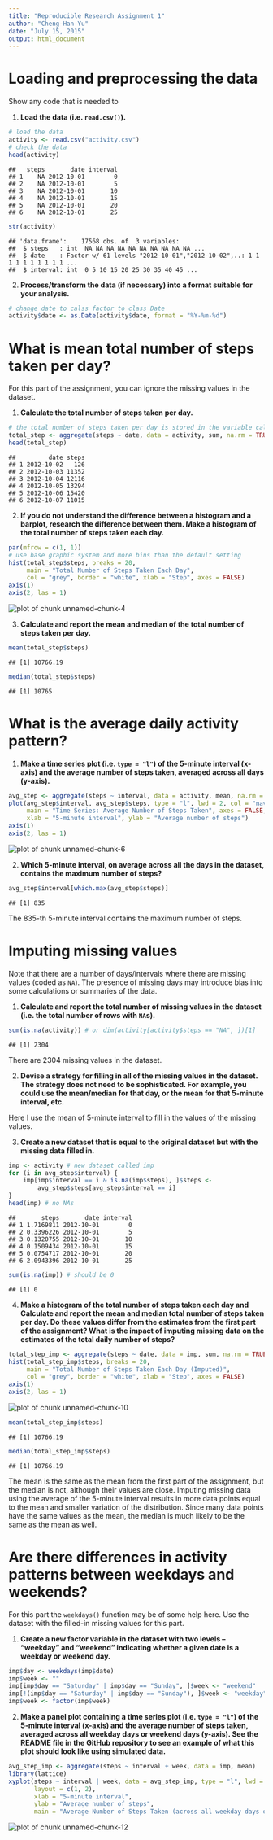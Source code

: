 ```yaml
---
title: "Reproducible Research Assignment 1"
author: "Cheng-Han Yu"
date: "July 15, 2015"
output: html_document
---
```



# Loading and preprocessing the data
Show any code that is needed to

1. **Load the data (i.e. `read.csv()`).**

```r
# load the data
activity <- read.csv("activity.csv")
# check the data
head(activity)
```

```
##   steps       date interval
## 1    NA 2012-10-01        0
## 2    NA 2012-10-01        5
## 3    NA 2012-10-01       10
## 4    NA 2012-10-01       15
## 5    NA 2012-10-01       20
## 6    NA 2012-10-01       25
```

```r
str(activity)
```

```
## 'data.frame':	17568 obs. of  3 variables:
##  $ steps   : int  NA NA NA NA NA NA NA NA NA NA ...
##  $ date    : Factor w/ 61 levels "2012-10-01","2012-10-02",..: 1 1 1 1 1 1 1 1 1 1 ...
##  $ interval: int  0 5 10 15 20 25 30 35 40 45 ...
```

2. **Process/transform the data (if necessary) into a format suitable for your analysis.**

```r
# change date to calss factor to class Date
activity$date <- as.Date(activity$date, format = "%Y-%m-%d")
```

# What is mean total number of steps taken per day?
For this part of the assignment, you can ignore the missing values in the dataset.

1. **Calculate the total number of steps taken per day.**

```r
# the total number of steps taken per day is stored in the variable called "total_step"
total_step <- aggregate(steps ~ date, data = activity, sum, na.rm = TRUE)
head(total_step)
```

```
##         date steps
## 1 2012-10-02   126
## 2 2012-10-03 11352
## 3 2012-10-04 12116
## 4 2012-10-05 13294
## 5 2012-10-06 15420
## 6 2012-10-07 11015
```

2. **If you do not understand the difference between a histogram and a barplot, research the difference between them. Make a histogram of the total number of steps taken each day.**


```r
par(mfrow = c(1, 1))
# use base graphic system and more bins than the default setting
hist(total_step$steps, breaks = 20, 
     main = "Total Number of Steps Taken Each Day",
     col = "grey", border = "white", xlab = "Step", axes = FALSE)
axis(1)
axis(2, las = 1)
```

![plot of chunk unnamed-chunk-4](figure/unnamed-chunk-4-1.png) 


3. **Calculate and report the mean and median of the total number of steps taken per day.**


```r
mean(total_step$steps)
```

```
## [1] 10766.19
```

```r
median(total_step$steps)
```

```
## [1] 10765
```

# What is the average daily activity pattern?

1. **Make a time series plot (i.e. `type = "l"`) of the 5-minute interval (x-axis) and the average number of steps taken, averaged across all days (y-axis).**

```r
avg_step <- aggregate(steps ~ interval, data = activity, mean, na.rm = TRUE)
plot(avg_step$interval, avg_step$steps, type = "l", lwd = 2, col = "navy",
     main = "Time Series: Average Number of Steps Taken", axes = FALSE,
     xlab = "5-minute interval", ylab = "Average number of steps")
axis(1)
axis(2, las = 1)
```

![plot of chunk unnamed-chunk-6](figure/unnamed-chunk-6-1.png) 


2. **Which 5-minute interval, on average across all the days in the dataset, contains the maximum number of steps?**

```r
avg_step$interval[which.max(avg_step$steps)]
```

```
## [1] 835
```
The 835-th 5-minute interval contains the maximum number of steps.

# Imputing missing values

Note that there are a number of days/intervals where there are missing values (coded as `NA`). The presence of missing days may introduce bias into some calculations or summaries of the data.

1. **Calculate and report the total number of missing values in the dataset (i.e. the total number of rows with `NA`s).**

```r
sum(is.na(activity)) # or dim(activity[activity$steps == "NA", ])[1]
```

```
## [1] 2304
```
There are 2304 missing values in the dataset.

2. **Devise a strategy for filling in all of the missing values in the dataset. The strategy does not need to be sophisticated. For example, you could use the mean/median for that day, or the mean for that 5-minute interval, etc.**

Here I use the mean of 5-minute interval to fill in the values of the missing values.

3. **Create a new dataset that is equal to the original dataset but with the missing data filled in.**

```r
imp <- activity # new dataset called imp
for (i in avg_step$interval) {
    imp[imp$interval == i & is.na(imp$steps), ]$steps <- 
        avg_step$steps[avg_step$interval == i]
}
head(imp) # no NAs
```

```
##       steps       date interval
## 1 1.7169811 2012-10-01        0
## 2 0.3396226 2012-10-01        5
## 3 0.1320755 2012-10-01       10
## 4 0.1509434 2012-10-01       15
## 5 0.0754717 2012-10-01       20
## 6 2.0943396 2012-10-01       25
```

```r
sum(is.na(imp)) # should be 0
```

```
## [1] 0
```


4. **Make a histogram of the total number of steps taken each day and Calculate and report the mean and median total number of steps taken per day. Do these values differ from the estimates from the first part of the assignment? What is the impact of imputing missing data on the estimates of the total daily number of steps?**

```r
total_step_imp <- aggregate(steps ~ date, data = imp, sum, na.rm = TRUE)
hist(total_step_imp$steps, breaks = 20, 
     main = "Total Number of Steps Taken Each Day (Imputed)",
     col = "grey", border = "white", xlab = "Step", axes = FALSE)
axis(1)
axis(2, las = 1)
```

![plot of chunk unnamed-chunk-10](figure/unnamed-chunk-10-1.png) 

```r
mean(total_step_imp$steps)
```

```
## [1] 10766.19
```

```r
median(total_step_imp$steps)
```

```
## [1] 10766.19
```
The mean is the same as the mean from the first part of the assignment, but the median is not, although their values are close. Imputing missing data using the average of the 5-minute interval results in more data points equal to the mean and smaller variation of the distribution. Since many data points have the same values as the mean, the median is much likely to be the same as the mean as well.

# Are there differences in activity patterns between weekdays and weekends?

For this part the `weekdays()` function may be of some help here. Use the dataset with the filled-in missing values for this part.

1. **Create a new factor variable in the dataset with two levels – “weekday” and “weekend” indicating whether a given date is a weekday or weekend day.**

```r
imp$day <- weekdays(imp$date)
imp$week <- ""
imp[imp$day == "Saturday" | imp$day == "Sunday", ]$week <- "weekend"
imp[!(imp$day == "Saturday" | imp$day == "Sunday"), ]$week <- "weekday"
imp$week <- factor(imp$week)
```


2. **Make a panel plot containing a time series plot (i.e. `type = "l"`) of the 5-minute interval (x-axis) and the average number of steps taken, averaged across all weekday days or weekend days (y-axis). See the README file in the GitHub repository to see an example of what this plot should look like using simulated data.**

```r
avg_step_imp <- aggregate(steps ~ interval + week, data = imp, mean)
library(lattice)
xyplot(steps ~ interval | week, data = avg_step_imp, type = "l", lwd = 2,
       layout = c(1, 2), 
       xlab = "5-minute interval", 
       ylab = "Average number of steps",
       main = "Average Number of Steps Taken (across all weekday days or weekend days)")
```

![plot of chunk unnamed-chunk-12](figure/unnamed-chunk-12-1.png) 

